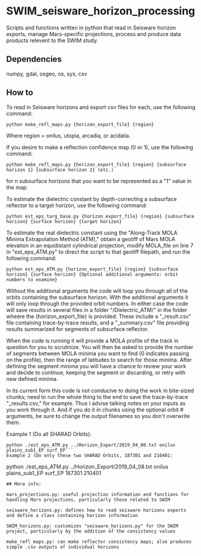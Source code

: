 # SWIM_seisware_horizon_processing

Scripts and functions written in python that read in Seisware horizon exports, manage Mars-specific projections, process and produce data products relevent to the SWIM study.

## Dependencies

numpy, gdal, osgeo, os, sys, csv

## How to

To read in Seisware horizons and export csv files for each, use the following command:
```
python make_refl_maps.py {horizon_export_file} {region}
```
Where region = onilus, utopia, arcadia, or acidalia.



If you desire to make a reflection confidence map (0 or 1), use the following command:
```
python make_refl_maps.py {horizon_export_file} {region} {subsurface horizon 1} {subsurface horizon 2} (etc.)
```
for n subsurface horizons that you want to be represented as a "1" value in the map.


To estimate the dielectric constant by depth-correcting a subsurface reflector to a target horizon, use the following command:
```
python est_eps_targ_base.py {horizon_export_file} {region} {subsurface horizon} {surface horizon} {target horizon}
```

To estimate the real dielectric constant using the "Along-Track MOLA Minima Extrapolation Method (ATM)," obtain a geotiff of Mars MOLA elevation in an equidistant cylindrical projection, modify MOLA_file on line 7 in "est_eps_ATM.py" to direct the script to that geotiff filepath, and run the following command:
```
python est_eps_ATM.py {horizon_export_file} {region} {subsurface horizon} {surface horizon} {Optional additional arguments: orbit numbers to examine}
```
Without the additional arguments the code will loop you through all of the orbits containing the subsurface horizon. With the additional arguments it will only loop through the provided orbit numbers. In either case the code will save results in several files in a folder "/Dielectric_ATM/" in the folder wheere the {horizon_export_file} is provided. These include a "_result.csv" file containing trace-by-trace results, and a "_summary.csv" file providing results summarized for segments of subsurface reflector.

When the code is running it will provide a MOLA profile of the track in question for you to scrutinize. You will then be asked to provide the number of segments between MOLA minima you want to find (0 indicates passing on the profile), then the range of latitudes to search for those minima. After defining the segment minima you will have a chance to review your work and decide to continue, keeping the segment or discarding, or retry with new defined minima.

In its current form this code is not conducive to doing the work in bite-sized chunks; need to run the whole thing to the end to save the trace-by-trace "_results.csv," for example. Thus I advise talking notes on your inputs as you work through it. And if you do it in chunks using the optional orbit # arguments, be sure to change the output filenames so you don't overwrite them.

Example 1 (Do all SHARAD Orbits):
```
python ./est_eps_ATM.py ../Horizon_Export/2019_04_08.txt onilus plains_sub1_EP surf_EP```
Example 2 (Do only these two SHARAD Orbits, 187301 and 210401:
```
python ./est_eps_ATM.py ../Horizon_Export/2019_04_08.txt onilus plains_sub1_EP surf_EP 187301 210401
```
## More info:

mars_projections.py: useful projection information and functions for handling Mars projections, particularly those related to SWIM

seisware_horizons.py: defines how to read seisware horizons exports and define a class containing horizon information

SWIM_horizons.py: customizes "seisware_horizons.py" for the SWIM project, particularly by the addition of the consistency values

make_refl_maps.py: can make reflector consistency maps; also produces simple .csv outputs of individual horizons
